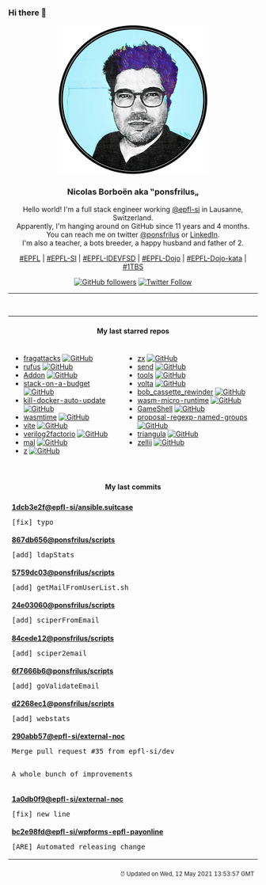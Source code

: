 ### Hi there 👋

<p align="center">
  <!-- use https://avatars.githubusercontent.com/u/176002?v=4 for your default github picture -->
  <img src="https://raw.githubusercontent.com/ponsfrilus/ponsfrilus/master/img/ponsfrilus.png" title="Nicolas Borboën aka ‟ponsfrilus„" alt="Nicolas Borboën aka ‟ponsfrilus„" />
  <h3 align="center">
    Nicolas Borboën aka ‟ponsfrilus„
  </h3>
  <p align="center">
    Hello world! I'm a full stack engineer working <a href="https://github.com/epfl-si">@epfl-si</a> in Lausanne, Switzerland.
    <br />Apparently, I'm hanging around on GitHub since 11 years and 4 months.
    <br />You can reach me on twitter <a href="https://twitter.com/ponsfrilus">@ponsfrilus</a> or <a href="http://linkedin.com/in/nicolasborboen">LinkedIn</a>.
    <br />I'm also a teacher, a bots breeder, a happy husband and father of 2.
  </p>
  <p align="center">
    <a href="https://www.epfl.ch">#EPFL</a> | 
    <a href="https://github.com/epfl-si/">#EPFL-SI</a> | 
    <a href="https://github.com/epfl-idevfsd">#EPFL-IDEVFSD</a> | 
    <a href="https://github.com/topics/epfl-dojo">#EPFL-Dojo</a> | 
    <a href="https://github.com/topics/epfl-dojo-kata">#EPFL-Dojo-kata</a> | 
    <a href="https://en.wikipedia.org/wiki/Indentation_style#Variant:_1TBS_(OTBS)">#1TBS</a>
  </p>
  <p align="center">
    <a href="https://github.com/ponsfrilus"><img alt="GitHub followers" src="https://img.shields.io/github/followers/ponsfrilus?label=Follow%20me%20on%20github&style=social"></a>
    <a href="https://twitter.com/ponsfrilus"><img alt="Twitter Follow" src="https://img.shields.io/twitter/follow/ponsfrilus?label=follow%20me%20on%20twitter&style=social"></a>
  </p>
  </p><hr><table align="center">
<tr>
<td colspan="2" align="center"><h4>My last starred repos</h4></td>
</tr>
<tr>
<td valign="top">
<ul>
<li>
<a href="https://github.com/vanhoefm/fragattacks" title="null" target="_blank">fragattacks</a>&nbsp;<a href="https://github.com/vanhoefm/fragattacks" title="null" target="_blank"><img src="https://img.shields.io/github/stars/vanhoefm/fragattacks?style=social" alt="GitHub"></a>
</li>
<li>
<a href="https://github.com/pbatard/rufus" title="The Reliable USB Formatting Utility" target="_blank">rufus</a>&nbsp;<a href="https://github.com/pbatard/rufus" title="The Reliable USB Formatting Utility" target="_blank"><img src="https://img.shields.io/github/stars/pbatard/rufus?style=social" alt="GitHub"></a>
</li>
<li>
<a href="https://github.com/ClearURLs/Addon" title="ClearURLs is an add-on based on the new WebExtensions technology and will automatically remove tracking elements from URLs to help protect your privacy." target="_blank">Addon</a>&nbsp;<a href="https://github.com/ClearURLs/Addon" title="ClearURLs is an add-on based on the new WebExtensions technology and will automatically remove tracking elements from URLs to help protect your privacy." target="_blank"><img src="https://img.shields.io/github/stars/ClearURLs/Addon?style=social" alt="GitHub"></a>
</li>
<li>
<a href="https://github.com/255kb/stack-on-a-budget" title="A collection of services with great free tiers for developers on a budget. Sponsored by Mockoon, the best mock API tool. https://mockoon.com" target="_blank">stack-on-a-budget</a>&nbsp;<a href="https://github.com/255kb/stack-on-a-budget" title="A collection of services with great free tiers for developers on a budget. Sponsored by Mockoon, the best mock API tool. https://mockoon.com" target="_blank"><img src="https://img.shields.io/github/stars/255kb/stack-on-a-budget?style=social" alt="GitHub"></a>
</li>
<li>
<a href="https://github.com/RektInator/kill-docker-auto-update" title="Contains assemblies to kill auto updating of Docker Desktop for Windows." target="_blank">kill-docker-auto-update</a>&nbsp;<a href="https://github.com/RektInator/kill-docker-auto-update" title="Contains assemblies to kill auto updating of Docker Desktop for Windows." target="_blank"><img src="https://img.shields.io/github/stars/RektInator/kill-docker-auto-update?style=social" alt="GitHub"></a>
</li>
<li>
<a href="https://github.com/bytecodealliance/wasmtime" title="Standalone JIT-style runtime for WebAssembly, using Cranelift" target="_blank">wasmtime</a>&nbsp;<a href="https://github.com/bytecodealliance/wasmtime" title="Standalone JIT-style runtime for WebAssembly, using Cranelift" target="_blank"><img src="https://img.shields.io/github/stars/bytecodealliance/wasmtime?style=social" alt="GitHub"></a>
</li>
<li>
<a href="https://github.com/vitejs/vite" title="Next generation frontend tooling. It's fast!" target="_blank">vite</a>&nbsp;<a href="https://github.com/vitejs/vite" title="Next generation frontend tooling. It's fast!" target="_blank"><img src="https://img.shields.io/github/stars/vitejs/vite?style=social" alt="GitHub"></a>
</li>
<li>
<a href="https://github.com/Redcrafter/verilog2factorio" title="This project will compile verilog (a hardware description language) into factorio blueprints." target="_blank">verilog2factorio</a>&nbsp;<a href="https://github.com/Redcrafter/verilog2factorio" title="This project will compile verilog (a hardware description language) into factorio blueprints." target="_blank"><img src="https://img.shields.io/github/stars/Redcrafter/verilog2factorio?style=social" alt="GitHub"></a>
</li>
<li>
<a href="https://github.com/kanaka/mal" title="mal - Make a Lisp" target="_blank">mal</a>&nbsp;<a href="https://github.com/kanaka/mal" title="mal - Make a Lisp" target="_blank"><img src="https://img.shields.io/github/stars/kanaka/mal?style=social" alt="GitHub"></a>
</li>
<li>
<a href="https://github.com/rupa/z" title="z - jump around" target="_blank">z</a>&nbsp;<a href="https://github.com/rupa/z" title="z - jump around" target="_blank"><img src="https://img.shields.io/github/stars/rupa/z?style=social" alt="GitHub"></a>
</li>
</ul>
<img width="450" height="1" /></td>
<td valign="top">
<ul>
<li>
<a href="https://github.com/google/zx" title="A tool for writing better scripts" target="_blank">zx</a>&nbsp;<a href="https://github.com/google/zx" title="A tool for writing better scripts" target="_blank"><img src="https://img.shields.io/github/stars/google/zx?style=social" alt="GitHub"></a>
</li>
<li>
<a href="https://github.com/timvisee/send" title=":mailbox_with_mail: Simple, private file sharing. Mirror of https://gitlab.com/timvisee/send" target="_blank">send</a>&nbsp;<a href="https://github.com/timvisee/send" title=":mailbox_with_mail: Simple, private file sharing. Mirror of https://gitlab.com/timvisee/send" target="_blank"><img src="https://img.shields.io/github/stars/timvisee/send?style=social" alt="GitHub"></a>
</li>
<li>
<a href="https://github.com/rome/tools" title="The Rome Toolchain. A linter, compiler, bundler, and more for JavaScript, TypeScript, HTML, Markdown, and CSS." target="_blank">tools</a>&nbsp;<a href="https://github.com/rome/tools" title="The Rome Toolchain. A linter, compiler, bundler, and more for JavaScript, TypeScript, HTML, Markdown, and CSS." target="_blank"><img src="https://img.shields.io/github/stars/rome/tools?style=social" alt="GitHub"></a>
</li>
<li>
<a href="https://github.com/volta-cli/volta" title="Volta: JS Toolchains as Code. ⚡" target="_blank">volta</a>&nbsp;<a href="https://github.com/volta-cli/volta" title="Volta: JS Toolchains as Code. ⚡" target="_blank"><img src="https://img.shields.io/github/stars/volta-cli/volta?style=social" alt="GitHub"></a>
</li>
<li>
<a href="https://github.com/dekuNukem/bob_cassette_rewinder" title="Renew and Refill Bob Cassettes for 98% Cost Saving!" target="_blank">bob_cassette_rewinder</a>&nbsp;<a href="https://github.com/dekuNukem/bob_cassette_rewinder" title="Renew and Refill Bob Cassettes for 98% Cost Saving!" target="_blank"><img src="https://img.shields.io/github/stars/dekuNukem/bob_cassette_rewinder?style=social" alt="GitHub"></a>
</li>
<li>
<a href="https://github.com/bytecodealliance/wasm-micro-runtime" title="WebAssembly Micro Runtime (WAMR)" target="_blank">wasm-micro-runtime</a>&nbsp;<a href="https://github.com/bytecodealliance/wasm-micro-runtime" title="WebAssembly Micro Runtime (WAMR)" target="_blank"><img src="https://img.shields.io/github/stars/bytecodealliance/wasm-micro-runtime?style=social" alt="GitHub"></a>
</li>
<li>
<a href="https://github.com/phyver/GameShell" title=""jeu" d'apprentissage du shell et des commandes standards" target="_blank">GameShell</a>&nbsp;<a href="https://github.com/phyver/GameShell" title=""jeu" d'apprentissage du shell et des commandes standards" target="_blank"><img src="https://img.shields.io/github/stars/phyver/GameShell?style=social" alt="GitHub"></a>
</li>
<li>
<a href="https://github.com/tc39/proposal-regexp-named-groups" title="Named capture groups for JavaScript RegExps" target="_blank">proposal-regexp-named-groups</a>&nbsp;<a href="https://github.com/tc39/proposal-regexp-named-groups" title="Named capture groups for JavaScript RegExps" target="_blank"><img src="https://img.shields.io/github/stars/tc39/proposal-regexp-named-groups?style=social" alt="GitHub"></a>
</li>
<li>
<a href="https://github.com/RH12503/triangula" title="Generate high-quality triangulated art from images." target="_blank">triangula</a>&nbsp;<a href="https://github.com/RH12503/triangula" title="Generate high-quality triangulated art from images." target="_blank"><img src="https://img.shields.io/github/stars/RH12503/triangula?style=social" alt="GitHub"></a>
</li>
<li>
<a href="https://github.com/zellij-org/zellij" title="A terminal workspace with batteries included" target="_blank">zellij</a>&nbsp;<a href="https://github.com/zellij-org/zellij" title="A terminal workspace with batteries included" target="_blank"><img src="https://img.shields.io/github/stars/zellij-org/zellij?style=social" alt="GitHub"></a>
</li>
</ul>
<img width="450" height="1" /></td>
</tr>
<tr>
<td colspan="2" align="center"><h4>My last commits</h4></td>
</tr>
<tr>
        <td colspan="2">
          <div><strong><a href="https://api.github.com/repos/epfl-si/ansible.suitcase/commits/1dcb3e2f657613a90911f7cef24c31edc840aa97" title="2021-05-07T13:08:57.000+02:00" target="_blank">1dcb3e2f</a><a href="https://github.com/epfl-si">@epfl-si</a><a href="https://github.com/epfl-si/ansible.suitcase" title="The Ansible suitcase: install Ansible, Keybase and EYAML into your project's temp dir">/ansible.suitcase</a></strong></div>
          <pre>[fix] typo</pre>
        </td>
        </tr><tr>
        <td colspan="2">
          <div><strong><a href="https://api.github.com/repos/ponsfrilus/scripts/commits/867db65684fb765b97feac1f7b64e4836deebaa2" title="2021-04-30T15:24:23.000+02:00" target="_blank">867db656</a><a href="https://github.com/ponsfrilus">@ponsfrilus</a><a href="https://github.com/ponsfrilus/scripts" title="null">/scripts</a></strong></div>
          <pre>[add] ldapStats</pre>
        </td>
        </tr><tr>
        <td colspan="2">
          <div><strong><a href="https://api.github.com/repos/ponsfrilus/scripts/commits/5759dc038cd0843dc1d54b276e85848e8f1d895c" title="2021-04-30T15:21:02.000+02:00" target="_blank">5759dc03</a><a href="https://github.com/ponsfrilus">@ponsfrilus</a><a href="https://github.com/ponsfrilus/scripts" title="null">/scripts</a></strong></div>
          <pre>[add] getMailFromUserList.sh</pre>
        </td>
        </tr><tr>
        <td colspan="2">
          <div><strong><a href="https://api.github.com/repos/ponsfrilus/scripts/commits/24e030600ae898134010ad914fdbb3142e94c595" title="2021-04-30T15:18:08.000+02:00" target="_blank">24e03060</a><a href="https://github.com/ponsfrilus">@ponsfrilus</a><a href="https://github.com/ponsfrilus/scripts" title="null">/scripts</a></strong></div>
          <pre>[add] sciperFromEmail</pre>
        </td>
        </tr><tr>
        <td colspan="2">
          <div><strong><a href="https://api.github.com/repos/ponsfrilus/scripts/commits/84cede12f6e8fc03cc5980a50cd55cff69e68faa" title="2021-04-30T15:16:18.000+02:00" target="_blank">84cede12</a><a href="https://github.com/ponsfrilus">@ponsfrilus</a><a href="https://github.com/ponsfrilus/scripts" title="null">/scripts</a></strong></div>
          <pre>[add] sciper2email</pre>
        </td>
        </tr><tr>
        <td colspan="2">
          <div><strong><a href="https://api.github.com/repos/ponsfrilus/scripts/commits/6f7666b6aec62fa51b7e06752fd2de63bf1714c4" title="2021-04-30T15:15:52.000+02:00" target="_blank">6f7666b6</a><a href="https://github.com/ponsfrilus">@ponsfrilus</a><a href="https://github.com/ponsfrilus/scripts" title="null">/scripts</a></strong></div>
          <pre>[add] goValidateEmail</pre>
        </td>
        </tr><tr>
        <td colspan="2">
          <div><strong><a href="https://api.github.com/repos/ponsfrilus/scripts/commits/d2268ec1cc507394a90bc15fb80d66bdeac05aea" title="2021-04-30T15:09:00.000+02:00" target="_blank">d2268ec1</a><a href="https://github.com/ponsfrilus">@ponsfrilus</a><a href="https://github.com/ponsfrilus/scripts" title="null">/scripts</a></strong></div>
          <pre>[add] webstats</pre>
        </td>
        </tr><tr>
        <td colspan="2">
          <div><strong><a href="https://api.github.com/repos/epfl-si/external-noc/commits/290abb578a44694717ce889dee10aee73e5d93c8" title="2021-04-27T09:38:19.000+02:00" target="_blank">290abb57</a><a href="https://github.com/epfl-si">@epfl-si</a><a href="https://github.com/epfl-si/external-noc" title="External Network Operations Center for EPFL SI IDEV-FSD">/external-noc</a></strong></div>
          <pre>Merge pull request #35 from epfl-si/dev

A whole bunch of improvements</pre>
        </td>
        </tr><tr>
        <td colspan="2">
          <div><strong><a href="https://api.github.com/repos/epfl-si/external-noc/commits/1a0db0f98153aaad40fb90193ab158ae4e610638" title="2021-04-27T09:38:00.000+02:00" target="_blank">1a0db0f9</a><a href="https://github.com/epfl-si">@epfl-si</a><a href="https://github.com/epfl-si/external-noc" title="External Network Operations Center for EPFL SI IDEV-FSD">/external-noc</a></strong></div>
          <pre>[fix] new line</pre>
        </td>
        </tr><tr>
        <td colspan="2">
          <div><strong><a href="https://api.github.com/repos/epfl-si/wpforms-epfl-payonline/commits/bc2e98fd357a99b7fbe102f0c999ec39011fab01" title="2021-04-15T20:22:11.000+02:00" target="_blank">bc2e98fd</a><a href="https://github.com/epfl-si">@epfl-si</a><a href="https://github.com/epfl-si/wpforms-epfl-payonline" title="EPFL Payonline integration with WPForms">/wpforms-epfl-payonline</a></strong></div>
          <pre>[ARE] Automated releasing change</pre>
        </td>
        </tr><tfoot>
<tr>
<td colspan="2" align="right">
<img width="900" height="1" />
<small>⏰ Updated on Wed, 12 May 2021 13:53:57 GMT</small>
</td>
</tr>
</tfoot>
<br />
</table>
